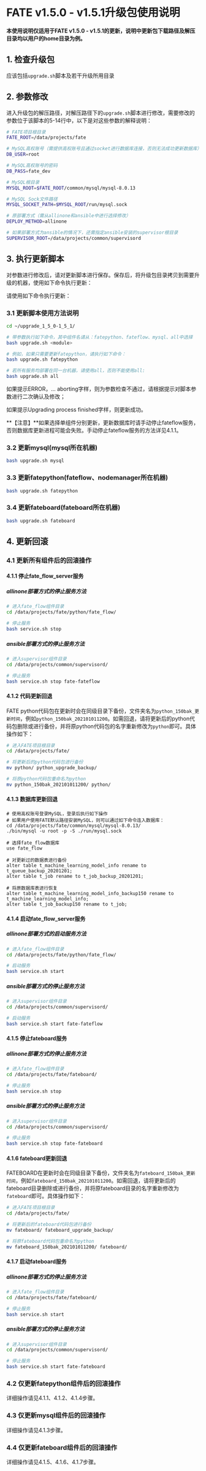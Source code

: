# FATE v1.5.0 - v1.5.1升级包使用说明

**本使用说明仅适用于FATE v1.5.0 - v1.5.1的更新，说明中更新包下载路径及解压目录均以用户的home目录为例。**


## 1. 检查升级包

应该包括`upgrade.sh`脚本及若干升级所用目录


## 2. 参数修改

进入升级包的解压路径，对解压路径下的`upgrade.sh`脚本进行修改，需要修改的参数位于该脚本的5-14行中，以下是对这些参数的解释说明：

```bash
# FATE项目根目录
FATE_ROOT=/data/projects/fate

# MySQL高权账号（需提供高权账号且通过socket进行数据库连接，否则无法成功更新数据库）
DB_USER=root

# MySQL高权账号的密码
DB_PASS=fate_dev

# MySQL根目录
MYSQL_ROOT=$FATE_ROOT/common/mysql/mysql-8.0.13

# MySQL Sock文件路径
MYSQL_SOCKET_PATH=$MYSQL_ROOT/run/mysql.sock

# 原部署方式（需从allinone和ansible中进行选择修改）
DEPLOY_METHOD=allinone

# 如果部署方式为ansible的情况下，还需指定ansible安装的supervisor根目录
SUPERVISOR_ROOT=/data/projects/common/supervisord
```



## 3. 执行更新脚本

对参数进行修改后，请对更新脚本进行保存。保存后，将升级包目录拷贝到需要升级的机器，使用如下命令执行更新：

请使用如下命令执行更新：
### 3.1 更新脚本使用方法说明

```bash
cd ~/upgrade_1_5_0-1_5_1/

# 带参数执行如下命令，其中组件名请从：fatepython、fateflow、mysql、all中选择
bash upgrade.sh <module>

# 例如，如果只需要更新fatepython，请执行如下命令：
bash upgrade.sh fatepython

# 若所有服务均部署在同一台机器，请使用all，否则不能使用all:
bash upgrade.sh all
```

如果提示ERROR，... aborting字样，则为参数检查不通过，请根据提示对脚本参数进行二次确认及修改；

如果提示Upgrading process finished字样，则更新成功。

**【注意】**如果选择单组件分别更新，更新数据库时请手动停止fateflow服务，否则数据库更新进程可能会失败。手动停止fateflow服务的方法详见4.1.1。

### 3.2 更新mysql(mysql所在机器)

```bash
bash upgrade.sh mysql
```

### 3.3 更新fatepython(fateflow、nodemanager所在机器)

```bash
bash upgrade.sh fatepython
```

### 3.4 更新fateboard(fateboard所在机器)

```bash
bash upgrade.sh fateboard
```

## 4. 更新回滚

### 4.1 更新所有组件后的回滚操作

#### 4.1.1 停止fate_flow_server服务

##### allinone部署方式的停止服务方法

```bash
# 进入fate_flow组件目录
cd /data/projects/fate/python/fate_flow/

# 停止服务
bash service.sh stop
```

##### ansible部署方式的停止服务方法
```bash
# 进入supervisor组件目录
cd /data/projects/common/supervisord/

# 停止服务
bash service.sh stop fate-fateflow
```



#### 4.1.2 代码更新回退

FATE python代码包在更新时会在同级目录下备份，文件夹名为`python_150bak_更新时间`，例如`python_150bak_202101011200`。如需回退，请将更新后的python代码包删除或进行备份，并将原python代码包的名字重新修改为`python`即可。具体操作如下：

```bash
# 进入FATE项目根目录
cd /data/projects/fate/

# 将更新后的python代码包进行备份
mv python/ python_upgrade_backup/

# 将原python代码包重命名为python
mv python_150bak_202101011200/ python/
```



#### 4.1.3 数据库更新回退

```mysql
# 使用高权账号登录MySQL，登录后执行如下操作
# 如果用户使用FATE默认路径安装MySQL，则可以通过如下命令连入数据库：
cd /data/projects/fate/common/mysql/mysql-8.0.13/
./bin/mysql -u root -p -S ./run/mysql.sock

# 选择fate_flow数据库
use fate_flow

# 对更新过的数据表进行备份
alter table t_machine_learning_model_info rename to t_queue_backup_20201201;
alter table t_job rename to t_job_backup_20201201;

# 将原数据库表进行恢复
alter table t_machine_learning_model_info_backup150 rename to t_machine_learning_model_info;
alter table t_job_backup150 rename to t_job;
```



#### 4.1.4 启动fate_flow_server服务

##### allinone部署方式的启动服务方法

```bash
# 进入fate_flow组件目录
cd /data/projects/fate/python/fate_flow/

# 启动服务
bash service.sh start
```

##### ansible部署方式的停止服务方法

```bash
# 进入supervisor组件目录
cd /data/projects/common/supervisord/

# 启动服务
bash service.sh start fate-fateflow
```



#### 4.1.5 停止fateboard服务

##### allinone部署方式的停止服务方法

```bash
# 进入fate_flow组件目录
cd /data/projects/fate/fateboard/

# 停止服务
bash service.sh stop
```

##### ansible部署方式的停止服务方法

```bash
# 进入supervisor组件目录
cd /data/projects/common/supervisord/

# 停止服务
bash service.sh stop fate-fateboard
```



#### 4.1.6 fateboard更新回退

FATEBOARD在更新时会在同级目录下备份，文件夹名为`fateboard_150bak_更新时间`，例如`fateboard_150bak_202101011200`。如需回退，请将更新后的fateboard目录删除或进行备份，并将原fateboard目录的名字重新修改为`fateboard`即可。具体操作如下：

```bash
# 进入FATE项目根目录
cd /data/projects/fate/

# 将更新后的fateboard代码包进行备份
mv fateboard/ fateboard_upgrade_backup/

# 将原fateboard代码包重命名为python
mv fateboard_150bak_202101011200/ fateboard/
```



#### 4.1.7 启动fateboard服务

##### allinone部署方式的停止服务方法

```bash
# 进入fate_flow组件目录
cd /data/projects/fate/fateboard/

# 停止服务
bash service.sh start
```

##### ansible部署方式的停止服务方法

```bash
# 进入supervisor组件目录
cd /data/projects/common/supervisord/

# 停止服务
bash service.sh start fate-fateboard
```



### 4.2 仅更新fatepython组件后的回滚操作

详细操作请见4.1.1、4.1.2、4.1.4步骤。



### 4.3 仅更新mysql组件后的回滚操作

详细操作请见4.1.3步骤。



### 4.4 仅更新fateboard组件后的回滚操作

详细操作请见4.1.5、4.1.6、4.1.7步骤。
